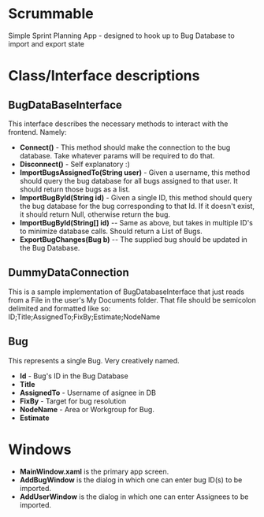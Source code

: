 Scrummable
==========

Simple Sprint Planning App - designed to hook up to Bug Database to import and export state

Class/Interface descriptions
============================

BugDataBaseInterface
--------------------
This interface describes the necessary methods to interact with the frontend. Namely:
* **Connect()** - This method should make the connection to the bug database. Take whatever params will be required to do that.
* **Disconnect()** - Self explanatory :)
* **ImportBugsAssignedTo(String user)** - Given a username, this method should query the bug database for all bugs assigned to that user. It should return those bugs as a list.
* **ImportBugById(String id)** - Given a single ID, this method should query the bug database for the bug corresponding to that Id. If it doesn't exist, it should return Null, otherwise return the bug.
* **ImportBugById(String[] id)** -- Same as above, but takes in multiple ID's to minimize database calls. Should return a List of Bugs.
* **ExportBugChanges(Bug b)** -- The supplied bug should be updated in the Bug Database.

DummyDataConnection
-------------------
This is a sample implementation of BugDatabaseInterface that just reads from a File in the user's My Documents folder. That file should be semicolon delimited and formatted like so:
ID;Title;AssignedTo;FixBy;Estimate;NodeName

Bug
---
This represents a single Bug. Very creatively named.
* **Id** - Bug's ID in the Bug Database
* **Title**
* **AssignedTo** - Username of asignee in DB
* **FixBy** - Target for bug resolution
* **NodeName** - Area or Workgroup for Bug.
* **Estimate**


Windows
=======
* **MainWindow.xaml** is the primary app screen.
* **AddBugWindow** is the dialog in which one can enter bug ID(s) to be imported.
* **AddUserWindow** is the dialog in which one can enter Assignees to be imported.

